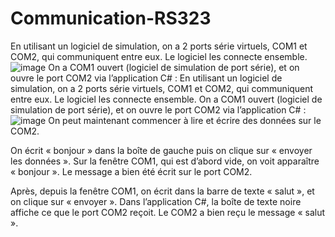 # Communication-RS323

En utilisant un logiciel de simulation, on a 2 ports série virtuels, COM1 et COM2, qui communiquent entre eux. Le logiciel les connecte ensemble.
![image](https://user-images.githubusercontent.com/73439684/162183599-3cc2cae3-4c18-4fee-ad35-27aaac79e578.png)
On a COM1 ouvert (logiciel de simulation de port série), et on ouvre le port COM2 via l’application C# :
En utilisant un logiciel de simulation, on a 2 ports série virtuels, COM1 et COM2, qui communiquent entre eux. Le logiciel les connecte ensemble.
On a COM1 ouvert (logiciel de simulation de port série), et on ouvre le port COM2 via l’application C# :
![image](https://user-images.githubusercontent.com/73439684/162183732-e55e1261-f5d0-4896-9729-d0b0c166b8bf.png)
On peut maintenant commencer à lire et écrire des données sur le COM2.



On écrit « bonjour » dans la boîte de gauche puis on clique sur « envoyer les données ». Sur la fenêtre COM1, qui est d’abord vide, on voit apparaître « bonjour ». Le message a bien été écrit sur le port COM2.

Après, depuis la fenêtre COM1, on écrit dans la barre de texte « salut », et on clique sur « envoyer ».
Dans l’application C#, la boîte de texte noire affiche ce que le port COM2 reçoit. Le COM2 a bien reçu le message « salut ».
